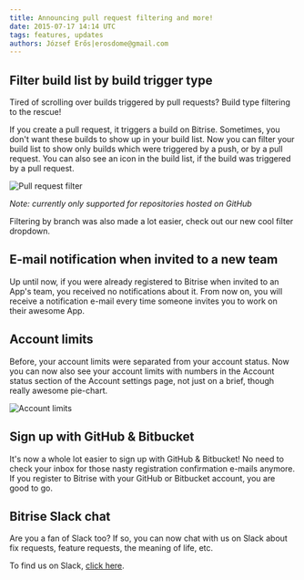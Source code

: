 ```yaml
---
title: Announcing pull request filtering and more!
date: 2015-07-17 14:14 UTC
tags: features, updates
authors: József Erős|erosdome@gmail.com
---
```


## Filter build list by build trigger type

Tired of scrolling over builds triggered by pull requests? Build type filtering to the rescue!

If you create a pull request, it triggers a build on Bitrise. Sometimes, you don't want these builds to show up in your build list. Now you can filter your build list to show only builds which were triggered by a push, or by a pull request. You can also see an icon in the build list, if the build was triggered by a pull request.

![Pull request filter](pr_filter.png)

*Note: currently only supported for repositories hosted on GitHub*

Filtering by branch was also made a lot easier, check out our new cool filter dropdown.

## E-mail notification when invited to a new team

Up until now, if you were already registered to Bitrise when invited to an App's team, you received no notifications about it. From now on, you will receive a notification e-mail every time someone invites you to work on their awesome App.

## Account limits

Before, your account limits were separated from your account status. Now you can now also see your account limits with numbers in the Account status section of the Account settings page, not just on a brief, though really awesome pie-chart.

![Account limits](account-limits.png)

## Sign up with GitHub & Bitbucket

It's now a whole lot easier to sign up with GitHub & Bitbucket! No need to check your inbox for those nasty registration confirmation e-mails anymore. If you register to Bitrise with your GitHub or Bitbucket account, you are good to go.

## Bitrise Slack chat

Are you a fan of Slack too? If so, you can now chat with us on Slack about fix requests, feature requests, the meaning of life, etc.

To find us on Slack, [click here](http://chat.bitrise.io/).